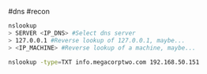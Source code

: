 #dns #recon 


```bash
nslookup
> SERVER <IP_DNS> #Select dns server
> 127.0.0.1 #Reverse lookup of 127.0.0.1, maybe...
> <IP_MACHINE> #Reverse lookup of a machine, maybe...
```

```bash
nslookup -type=TXT info.megacorptwo.com 192.168.50.151
```
